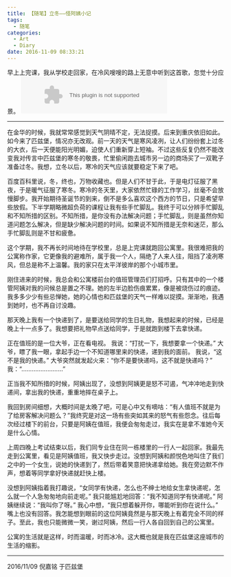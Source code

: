 ```yaml
---
title: 【随笔】立冬——怪阿姨小记
tags:
  - 随笔
categories:
  - Art
  - Diary
date: 2016-11-09 08:33:21
---
```

早上上完课，我从学校走回家，在冷风嗖嗖的路上无意中听到这首歌，忽觉十分应景。
<embed src="http://music.163.com/style/swf/widget.swf?sid=35476883&type=2&auto=0&width=320&height=66" width="340" height="86"  allowNetworking="all"></embed>

***

<!-- more -->


在金华的时候，我就常常感觉到天气阴晴不定，无法捉摸。后来到重庆依旧如此。如今来了匹兹堡，情况亦无改观。前一天的天气是寒风凌冽，让人们纷纷套上过冬的大衣，后一天便能阳光明媚，迫使人们重新穿上短袖。不过这些反复仍然不能改变我对传言中匹兹堡的寒冬的敬畏，忙里偷闲跑去城市另一边的商场买了一双靴子准备过冬。我想，立冬以后，寒冷的天气应该就要稳定下来了吧。

百度百科里说，冬，终也，万物收藏也。但是人们不甘于此，于是电灯征服了黑夜，于是暖气征服了寒冬。寒冷的冬天里，大家依然忙碌的工作学习，丝毫不会放慢脚步。我开始期待圣诞节的到来，倒不是多么喜欢这个西方的节日，只是希望早些放假。下半学期略微超负荷的课程让我有些手忙脚乱。我终于可以分辨手忙脚乱和不知所措的区别。不知所措，是你没有办法解决问题；手忙脚乱，则是虽然你知道问题怎么解决，但是缺少解决问题的时间。如果说不知所措是无奈和迷茫，那么手忙脚乱则是不甘和疲惫。

这个学期，我不再长时间地待在学校里，总是上完课就跑回公寓里。我很难把我的公寓称作家，它更像我的避难所，属于我一个人，隔绝了人来人往，阻挡了凌冽寒风，但总是称不上温馨。我的家只在太平洋彼岸的那个小城市里。

刚住进来的时候，我总会和公寓楼前台的值班管理员们打招呼。只有其中的一个楼管阿姨对我的问候总是置之不理。她的左半边脸伤痕累累，像是被烧伤过的痕迹。我多多少少有些忌惮她，她的心情也和匹兹堡的天气一样难以捉摸。渐渐地，我遇到她时，也不再自讨没趣。

那天晚上我有一个快递到了，是要送给同学的生日礼物，我想起来的时候，已经是晚上十一点多了。我想要把礼物早点送给同学，于是就跑到楼下去拿快递。

正在值班的是一位大爷，正在看电视。
我说：“打扰一下，我想要拿一个快递。”
大爷，瞟了我一眼，拿起手边一个不知道哪里来的快递，递到我的面前。
我说，“这不是我的快递。”
大爷突然就发起火来：“你不是要快递吗，这不就是快递吗？”
我：“……………………”

正当我不知所措的时候，阿姨出现了，没想到阿姨更是怒不可遏，气冲冲地走到快递间，拿出我的快递，重重地摔在桌子上。

我回到房间细想，大概时间是太晚了吧，可是心中又有嘀咕：“有人值班不就是为了给房客解决问题么？”我终究是对这一场有些突如其来的怒气有些怨念。往后每次经过楼下的前台，只要是阿姨在值班，我便会匆匆走过，我实在是拿不准她今天是什么心情。

上周四晚上考试结束以后，我们同专业住在同一栋楼里的一行人一起回家。我最先走到公寓里，看见是阿姨值班，我又快步走过。没想到阿姨和颜悦色地叫住了我们之中的一个女生，说她的快递到了，然后带着笑意把快递拿给她。我在旁边默不作声，想着等同学拿好快递就赶快上楼。

没想到阿姨指着我打趣说，“女同学有快递，怎么也不绅士地给女生拿快递呢，怎么就一个人急匆匆地向前走呢。”
我只能尴尬地回答：“我不知道同学有快递呢。”
阿姨继续说：“我叫你了呀。”
我心中想，“我只想着躲开你，哪能听到你在说什么。”
嘴上也没有回答。我怎能想到眼前的这位阿姨竟然是与那天晚上有着完全不同的样子。至此，我也只能微微一笑，谢过阿姨，然后一行人各自回到自己的公寓里。

公寓的生活就是这样，时而温暖，时而冰冷。这大概也就是我在匹兹堡这座城市的生活的缩影。

***


2016/11/09
倪嘉铭
于匹兹堡









